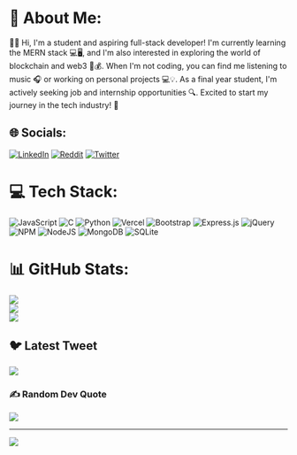 # 💫 About Me:
👨‍💻 Hi, I'm a student and aspiring full-stack developer! I'm currently learning the MERN stack 💻🖥️, and I'm also interested in exploring the world of blockchain and web3 🔗💰. When I'm not coding, you can find me listening to music 🎧 or working on personal projects 💻💡. As a final year student, I'm actively seeking job and internship opportunities 🔍. Excited to start my journey in the tech industry! 🚀


## 🌐 Socials:
[![LinkedIn](https://img.shields.io/badge/LinkedIn-%230077B5.svg?logo=linkedin&logoColor=white)](https://linkedin.com/in/sushaant) [![Reddit](https://img.shields.io/badge/Reddit-%23FF4500.svg?logo=Reddit&logoColor=white)](https://reddit.com/user/isushannt) [![Twitter](https://img.shields.io/badge/Twitter-%231DA1F2.svg?logo=Twitter&logoColor=white)](https://twitter.com/_sushannt) 

# 💻 Tech Stack:
![JavaScript](https://img.shields.io/badge/javascript-%23323330.svg?style=for-the-badge&logo=javascript&logoColor=%23F7DF1E) ![C](https://img.shields.io/badge/c-%2300599C.svg?style=for-the-badge&logo=c&logoColor=white) ![Python](https://img.shields.io/badge/python-3670A0?style=for-the-badge&logo=python&logoColor=ffdd54) ![Vercel](https://img.shields.io/badge/vercel-%23000000.svg?style=for-the-badge&logo=vercel&logoColor=white) ![Bootstrap](https://img.shields.io/badge/bootstrap-%23563D7C.svg?style=for-the-badge&logo=bootstrap&logoColor=white) ![Express.js](https://img.shields.io/badge/express.js-%23404d59.svg?style=for-the-badge&logo=express&logoColor=%2361DAFB) ![jQuery](https://img.shields.io/badge/jquery-%230769AD.svg?style=for-the-badge&logo=jquery&logoColor=white) ![NPM](https://img.shields.io/badge/NPM-%23000000.svg?style=for-the-badge&logo=npm&logoColor=white) ![NodeJS](https://img.shields.io/badge/node.js-6DA55F?style=for-the-badge&logo=node.js&logoColor=white) ![MongoDB](https://img.shields.io/badge/MongoDB-%234ea94b.svg?style=for-the-badge&logo=mongodb&logoColor=white) ![SQLite](https://img.shields.io/badge/sqlite-%2307405e.svg?style=for-the-badge&logo=sqlite&logoColor=white)
# 📊 GitHub Stats:
![](https://github-readme-stats-sigma-five.vercel.app/api?username=isushaant&theme=dark&hide_border=false&include_all_commits=false&count_private=false)<br/>
![](https://github-readme-streak-stats.herokuapp.com/?user=isushaant&theme=dark&hide_border=false)<br/>
![](https://github-readme-stats-sigma-five.vercel.app/api/top-langs/?username=isushaant&theme=dark&hide_border=false&include_all_commits=false&count_private=false&layout=compact)

## 🐦 Latest Tweet
[![](https://gtce.itsvg.in/api?username=isushaant)](https://github.com/VishwaGauravIn/github-twitter-card-embed)

### ✍️ Random Dev Quote
![](https://quotes-github-readme.vercel.app/api?type=horizontal&theme=radical)

---
[![](https://visitcount.itsvg.in/api?id=isushaant&icon=0&color=0)](https://visitcount.itsvg.in)

<!-- Proudly created with GPRM ( https://gprm.itsvg.in ) -->
